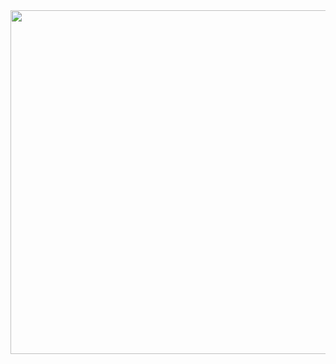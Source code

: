 <img src="https://64.media.tumblr.com/97199b67cfacddfe2b91cadc5c49463c/4ce05edd61c4998e-a5/s540x810/f12435c3b0b2056fd51a34f7e472e30a35c780cd.gif" width="900" height="550"/>
